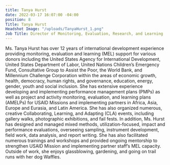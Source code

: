 ```yaml
---
title: Tanya Hurst
date: 2022-03-17 16:07:00 -04:00
position: 8
Title: Tanya Hurst
Headshot Image: "/uploads/TanyaHurst_1.png"
Job Title: Director of Monitoring, Evaluation, Research, and Learning
---
```


Ms. Tanya Hurst has over 12 years of international development experience providing monitoring, evaluation and learning (MEL) support for various donors including the United States Agency for International Development, United States Department of Labor, United Nations Children’s Emergency Fund, Consultative Group to Assist the Poor, the World Bank, and Millennium Challenge Corporation within the areas of economic growth, health, democracy, human rights, and governance, education, energy, gender, youth and social inclusion. She has extensive experience developing and implementing performance management plans (PMPs) as well as project and activity monitoring, evaluation, and learning plans (AMELPs) for USAID Missions and implementing partners in Africa, Asia, Europe and Eurasia, and Latin America. She has also organized numerous, creative Collaborating, Learning, and Adapting (CLA) events, including gallery walks, photographic exhibitions, and fail fests. In addition, Ms. Hurst has designed and managed mixed methods, utilization-focused, impact and performance evaluations, overseeing sampling, instrument development, field work, data analysis, and report writing. She has also facilitated numerous trainings and workshops and provided ongoing mentorship to strengthen USAID Mission and implementing partner staff’s MEL capacity. Outside of work, she enjoys glassblowing, gardening, and going on trail runs with her dog Waffles. 